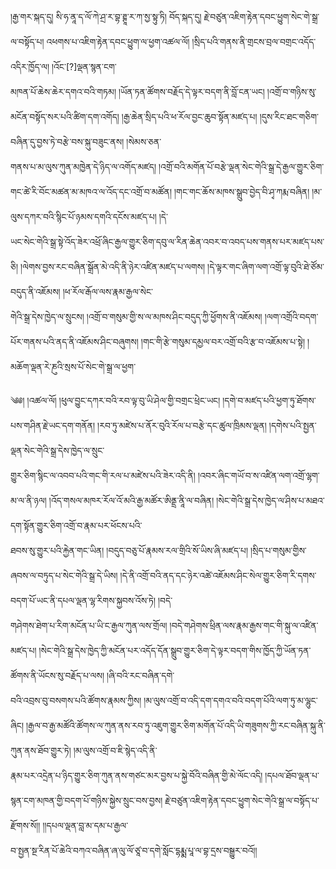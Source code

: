 ﻿  
།རྒྱ་གར་སྐད་དུ། སི་ཧ་ནཱ་ད་ལོ་ཀེ་ཤྲ་ར་བྷ་ཊྚཱ་ར་ཀ་སྱ་སྟུ་ཏི། བོད་སྐད་དུ། རྗེ་བཙུན་འཇིག་རྟེན་དབང་ཕྱུག་སེང་གེ་སྒྲ་ལ་བསྟོད་པ། འཕགས་པ་འཇིག་རྟེན་དབང་ཕྱུག་ལ་ཕྱག་འཚལ་ལོ། །སྲིད་པའི་གནས་ནི་གྲངས་བྲལ་བགྲང་འདོད་འདིར་ཁྱོད་ལ། །འོང་[?]ལྡན་སྙན་ངག་  
མཁན་པོ་ཆེས་ཆེར་དགའ་བའི་གཏམ། །ཡོན་ཏན་ཚོགས་བརྗོད་དེ་ལྟར་བདག་ནི་བློ་ངན་ཡང། །འགྲོ་བ་གཉིས་སུ་མངོན་བསྟོད་སར་པའི་ཚིག་དག་འགོད། །རྒྱ་ཆེན་སྲིད་པའི་ཕ་རོལ་བྱང་ཆུབ་སྟོན་མཛད་པ། །དུས་རིང་ཐང་གཅིག་བཞིན་དུ་བྱས་ཏེ་བརྩེ་བས་སྐུ་བཟུང་ནས། །སེམས་ཅན་  
གནས་པ་མ་ལུས་ཀུན་མཁྱེན་དེ་ཉིད་ལ་འགོད་མཛད། །འགྲོ་བའི་མགོན་པོ་བརྩེ་ལྡན་སེང་གེའི་སྒྲ་དེ་རྒྱལ་གྱུར་ཅིག་གང་ཚེ་རི་བོང་མཚན་མ་མཁའ་ལ་འོད་དང་འགྲོ་བ་མཚོན། །གང་གང་ཆོས་མཁས་སྒྲུབ་བྱེད་བི་ཤྭ་ཀརྨ་བཞིན། །མ་ལུས་དཀར་བའི་སྙིང་པོ་ཉམས་དགའི་དངོས་མཛད་པ། །དེ་  
ཡང་སེང་གེའི་སྒྲ་སྟེ་འོད་ཟེར་འཕྲོ་ཞིང་རྒྱལ་གྱུར་ཅིག་དབུ་ལ་རིན་ཆེན་འབར་བ་འབད་པས་གནས་པར་མཛད་པས་ཅི། །ལེགས་བྱས་རང་བཞིན་སྒྲོན་མེ་འདི་ནི་ཉེར་འཛིན་མཛད་པ་ལགས། །དེ་ལྟར་གང་ཞིག་ལག་འགྲོ་ལྟ་བུའི་ཐེ་ཙོམ་བདུད་ནི་འཇོམས། །ཕ་རོལ་རྒོལ་ལས་རྣམ་རྒྱལ་སེང་  
གེའི་སྒྲ་དེས་ཁྱེད་ལ་སྲུངས། །འགྲོ་བ་གསུམ་གྱི་ས་ལ་མཁས་ཤིང་བདུད་ཀྱི་ཕྱོགས་ནི་འཇོམས། །ལག་འགྲོའི་བདག་པོར་གནས་པའི་ནད་ནི་འཇོམས་ཤིང་བཞུགས། །གང་གི་རྩེ་གསུམ་དམྱལ་བར་འགྲོ་བའི་རྩ་བ་འཇོམས་པ་སྟེ། །མཆོག་ལྡན་རེ་ཎུའི་སྲས་པོ་སེང་གེ་སྒྲ་ལ་ཕྱག་  
  
༄༅། །འཚལ་ལོ། །ཕུལ་བྱུང་དཀར་བའི་རབ་ལྟ་བུ་ཡི་ཤེལ་གྱི་བགྲང་ཕྲེང་ཡང། །དགེ་བ་མཛད་པའི་ཕྱག་ཏུ་ཐོགས་པས་གཤིན་རྗེ་ཡང་དག་གནོན། །རབ་ཏུ་མཛེས་པ་ནོར་བུའི་རོལ་པ་བརྩེ་དང་ཚུལ་ཁྲིམས་ལྡན། །དགེས་པའི་སྤྱན་ལྡན་སེང་གེའི་སྒྲ་དེས་ཁྱེད་ལ་སྲུང་  
གྱུར་ཅིག་སྙིང་ལ་འབབ་པའི་གང་གི་རལ་པ་མཛེས་པའི་ཟེར་འདི་ནི། །འབར་ཞིང་གཡོ་བ་ས་འཛིན་ལག་འགྲོ་ལྷག་མ་ལ་ནི་ཉལ། །འོད་གསལ་མཁར་རོལ་འོ་མའི་རྒྱ་མཚོར་ཨིནྡྲ་ནཱི་ལ་བཞིན། །སེང་གེའི་སྒྲ་དེས་ཁྱེད་ལ་ཤིས་པ་མཐའ་དག་སྟོན་གྱུར་ཅིག་འགྲོ་བ་རྣམ་པར་ཕོངས་པའི་  
ཐབས་སུ་གྱུར་པའི་རྐྱེན་གང་ཡིན། །བདུད་བཅུ་པོ་རྣམས་རལ་གྲིའི་སོ་ཡིས་ཞི་མཛད་པ། །སྲིད་པ་གསུམ་གྱིས་ཞབས་ལ་བཏུད་པ་སེང་གེའི་སྒྲ་དེ་ཡིས། །དེ་ནི་འགྲོ་བའི་ནད་དང་ཉེར་འཚེ་འཇོམས་ཤིང་སེལ་གྱུར་ཅིག་རི་དགས་བདག་པོ་ཡང་ནི་དཔལ་ལྡན་ལྷ་རིགས་སྐྱབས་འོས་ཏེ། །བདེ་  
གཤེགས་ཐེག་པ་རིག་མངོན་པ་ཡི་ང་རྒྱལ་ཀུན་ལས་གྲོལ། །བདེ་གཤེགས་ཕྲིན་ལས་རྣམ་རྒྱས་གང་གི་སྐུ་ལ་འཛིན་མཛད་པ། །སེང་གེའི་སྒྲ་དེས་ཁྱེད་ཀྱི་མངོན་པར་འདོད་དོན་སྒྲུབ་གྱུར་ཅིག་དེ་ལྟར་བདག་གིས་ཁྱོད་ཀྱི་ཡོན་ཏན་ཚོགས་ནི་ཡོངས་སུ་བརྗོད་པ་ལས། །ཞི་བའི་རང་བཞིན་དགེ་  
བའི་འབྲས་བུ་བསགས་པའི་ཚོགས་རྣམས་ཀྱིས། །མ་ལུས་འགྲོ་བ་འདི་དག་དགའ་བའི་བདག་པོའི་ལག་ཏུ་མ་ལྷུང་ཞིང། །རྒྱལ་བ་རྒྱ་མཚོའི་ཚོགས་ལ་ཀུན་ནས་རབ་ཏུ་འཇུག་གྱུར་ཅིག་མགོན་པོ་འདི་ཡི་གཟུགས་ཀྱི་རང་བཞིན་སྐུ་ནི་ཀུན་ནས་ཐོབ་གྱུར་ཏེ། །མ་ལུས་འགྲོ་བ་ཇི་སྙེད་འདི་ནི་  
རྣམ་པར་འདྲེན་པ་ཉིད་གྱུར་ཅིག་ཀུན་ནས་གཙང་མར་བྱས་པ་སྐྱེ་བོའི་བཞིན་གྱི་མེ་ལོང་འདི། །དཔལ་ཐོབ་ལྡན་པ་སྙན་ངག་མཁན་གྱི་བདག་པོ་གཉིས་སྐྱེས་སྲུང་བས་བྱས། རྗེ་བཙུན་འཇིག་རྟེན་དབང་ཕྱུག་སེང་གེའི་སྒྲ་ལ་བསྟོད་པ་རྫོགས་སོ།། །།དཔལ་ལྡན་བླ་མ་དམ་པ་རྒྱལ་  
བ་སྤྱན་སྔ་རིན་པོ་ཆེའི་བཀའ་བཞིན་ཞ་ལུ་ལོ་ཙཱ་བ་དགེ་སློང་དྷརྨྨ་པཱ་ལ་བྷ་དྲས་བསྒྱུར་བའོ།།  
  
  
